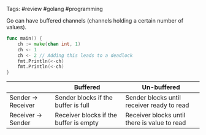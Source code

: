 Tags: #review #golang #programming 

Go can have buffered channels (channels holding a certain number of values).


```go
func main() {
	ch := make(chan int, 1)
	ch <- 1
	ch <- 2 // Adding this leads to a deadlock
	fmt.Println(<-ch)
	fmt.Println(<-ch)
}

```


|                    | Buffered                               | Un-buffered                                  |
| ------------------ | -------------------------------------- | -------------------------------------------- |
| Sender -> Receiver | Sender blocks if the buffer is full    | Sender blocks until receiver ready to read   |
| Receiver -> Sender | Receiver blocks if the buffer is empty | Receiver blocks until there is value to read |
